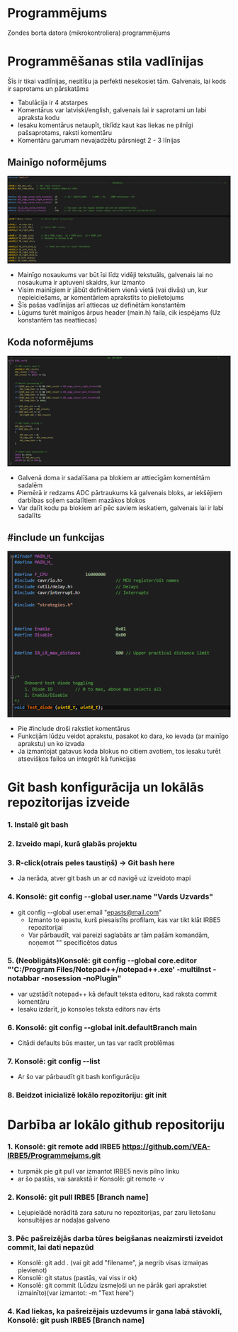 # Programmējums
Zondes borta datora (mikrokontroliera) programmējums

# Programmēšanas stila vadlīnijas
Šīs ir tikai vadlīnijas, nesitīšu ja perfekti nesekosiet tām. Galvenais, lai kods ir saprotams un pārskatāms
- Tabulācija ir 4 atstarpes
- Komentārus var latviski/english, galvenais lai ir saprotami un labi apraksta kodu
- Iesaku komentārus netaupīt, tiklīdz kaut kas liekas ne pilnīgi pašsaprotams, raksti komentāru
- Komentāru garumam nevajadzētu pārsniegt 2 - 3 līnijas

## Mainīgo noformējums
![This is an image](Code_samples/Code_sample_1.png)
- Mainīgo nosaukums var būt īsi līdz vidēji tekstuāls, galvenais lai no nosaukuma ir aptuveni skaidrs, kur izmanto
- Visim mainīgiem ir jābūt definētiem vienā vietā (vai divās) un, kur nepieiciešams, ar komentāriem aprakstīts to pielietojums
- Šīs pašas vadlīnijas arī attiecas uz definētām konstantēm
- Lūgums turēt mainīgos ārpus header (main.h) faila, cik iespējams (Uz konstantēm tas neattiecas)

## Koda noformējums
![This is an image](Code_samples/Code_sample_2.png)
- Galvenā doma ir sadalīšana pa blokiem ar attiecīgām komentētām sadalēm
- Piemērā ir redzams ADC pārtraukums kā galvenais bloks, ar iekšējiem darbības soļiem sadalītiem mazākos blokos
- Var dalīt kodu pa blokiem arī pēc saviem ieskatiem, galvenais lai ir labi sadalīts

## #include un funkcijas
![This is an image](Code_samples/Code_sample_3.png)
- Pie #include droši rakstiet komentārus
- Funkcijām lūdzu veidot aprakstu, pasakot ko dara, ko ievada (ar mainīgo aprakstu) un ko izvada
- Ja izmantojat gatavus koda blokus no citiem avotiem, tos iesaku turēt atsevišķos failos un integrēt kā funkcijas


# Git bash konfigurācija un lokālās repozitorijas izveide

### 1. Instalē git bash

### 2. Izveido mapi, kurā glabās projektu

### 3. R-click(otrais peles taustiņš) -> Git bash here
  - Ja nerāda, atver git bash un ar cd navigē uz izveidoto mapi

### 4. Konsolē: git config --global user.name "Vards Uzvards" 
- git config --global user.email "epasts@mail.com"
  - Izmanto to epastu, kurš piesaistīts profilam, kas var tikt klāt IRBE5 repozitorijai
  - Var pārbaudīt, vai pareizi saglabāts ar tām pašām komandām, noņemot "" specificētos datus

   
### 5. (Neobligāts)Konsolē: git config --global core.editor "'C:/Program Files/Notepad++/notepad++.exe' -multiInst -notabbar -nosession -noPlugin"
  - var uzstādīt notepad++ kā default teksta editoru, kad raksta commit komentāru
  - Iesaku izdarīt, jo konsoles teksta editors nav ērts

### 6. Konsolē: git config --global init.defaultBranch main
- Citādi defaults būs master, un tas var radīt problēmas

### 7. Konsolē: git config --list
- Ar šo var pārbaudīt git bash konfigurāciju

### 8. Beidzot inicializē lokālo repozitoriju: git init


# Darbība ar lokālo github repositoriju

### 1. Konsolē: git remote add IRBE5 https://github.com/VEA-IRBE5/Programmejums.git
- turpmāk pie git pull var izmantot IRBE5 nevis pilno linku 
- ar šo pastās, vai sarakstā ir Konsolē: git remote -v

### 2. Konsolē: git pull IRBE5 [Branch name]
- Lejupielādē norādītā zara saturu no repozitorijas, par zaru lietošanu konsultējies ar nodaļas galveno

### 3. Pēc pašreizējās darba tūres beigšanas neaizmirsti izveidot commit, lai dati nepazūd
- Konsolē: git add . (vai git add "filename", ja negrib visas izmaiņas pievienot)
- Konsolē: git status (pastās, vai viss ir ok)
- Konsolē: git commit (Lūdzu izsmeļoši un ne pārāk gari aprakstiet izmainīto)(var izmantot: -m "Text here")
   
### 4. Kad liekas, ka pašreizējais uzdevums ir gana labā stāvoklī, Konsolē: git push IRBE5 [Branch name]
